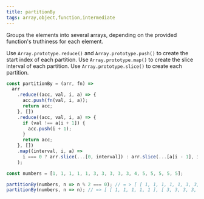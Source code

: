 ```yaml
---
title: partitionBy
tags: array,object,function,intermediate
---
```


Groups the elements into several arrays, depending on the provided function's truthiness for each element.

Use `Array.prototype.reduce()` and `Array.prototype.push()` to create the start index of each partition.
Use `Array.prototype.map()` to create the slice interval of each partition.
Use `Array.prototype.slice()` to create each partition.

```js
const partitionBy = (arr, fn) =>
  arr
    .reduce((acc, val, i, a) => {
      acc.push(fn(val, i, a));
      return acc;
    }, [])
    .reduce((acc, val, i, a) => {
      if (val !== a[i + 1]) {
        acc.push(i + 1);
      }
      return acc;
    }, [])
    .map((interval, i, a) =>
      i === 0 ? arr.slice(...[0, interval]) : arr.slice(...[a[i - 1], interval])
    );

const numbers = [1, 1, 1, 1, 1, 3, 3, 3, 3, 3, 4, 5, 5, 5, 5, 5];
```

```js
partitionBy(numbers, n => n % 2 === 0); // = > [ [ 1, 1, 1, 1, 1, 3, 3, 3, 3, 3 ], [ 4 ], [ 5, 5, 5, 5, 5 ] ]
partitionBy(numbers, n => n); // => [ [ 1, 1, 1, 1, 1 ], [ 3, 3, 3, 3, 3 ], [ 4 ], [ 5, 5, 5, 5, 5 ] ]
```
